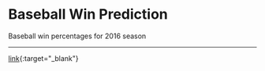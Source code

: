 # Baseball Win Prediction

Baseball win percentages for 2016 season

---

[link](https://github.com/sergiorgiraldo/DataScience-Showcase/tree/master/Baseball%20Win%20Prediction){:target="_blank"}
